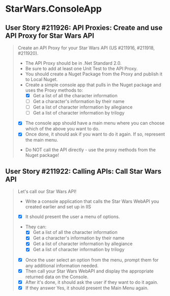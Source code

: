 StarWars.ConsoleApp
===================

User Story #211926: API Proxies: Create and use API Proxy for Star Wars
API
------------------------------------------------------------------------

> Create an API Proxy for your Star Wars API (US #211916, #211918,
> #211920).
>
> - The API Proxy should be in .Net Standard 2.0.
> - Be sure to add at least one Unit Test to the API Proxy.
> - You should create a Nuget Package from the Proxy and publish it
>   to Local Nuget.
> - Create a simple console app that pulls in the Nuget package and uses
>   the Proxy methods to:
>   - [x] Get a list of all the character information
>   - [ ] Get a character's information by their name
>   - [ ] Get a list of character information by allegiance
>   - [ ] Get a list of character information by trilogy
> - [x] The console app should have a main menu where you can choose which
>   of the above you want to do.
> - [x] Once done, it should ask if you want to do it again. If so,
>   represent the main menu.
> - Do NOT call the API directly - use the proxy methods from the Nuget
>   package!

User Story #211922: Calling APIs: Call Star Wars API
---------------------------------------------------

> Let's call our Star Wars API!
>
> - Write a console application that calls the Star Wars WebAPI you
>   created earlier and set up in IIS
> - [x] It should present the user a menu of options.
> - They can:
>   - [x] Get a list of all the character information
>   - [x] Get a character's information by their name
>   - [x] Get a list of character information by allegiance
>   - [x] Get a list of character information by trilogy
> - [x] Once the user select an option from the menu, prompt them for
>   any additional information needed.
> - [x] Then call your Star Wars WebAPI and display the appropriate
>   returned data on the Console.
> - [x] After it's done, it should ask the user if they want to do it
>   again.
> - [x] If they answer Yes, it should present the Main Menu again.
